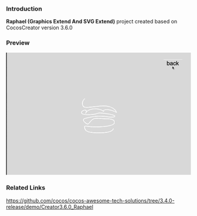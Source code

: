 ### Introduction
**Raphael (Graphics Extend And SVG Extend)** project created based on CocosCreator version 3.6.0

### Preview
![image](../../../gif/202209/2022092205.gif)

### Related Links
https://github.com/cocos/cocos-awesome-tech-solutions/tree/3.4.0-release/demo/Creator3.6.0_Raphael